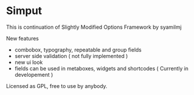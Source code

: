 # Simput
This is continuation of Slightly Modified Options Framework by syamilmj

New features
* combobox, typography, repeatable and group fields
* server side validation ( not fully implemented )
* new ui look
* fields can be used in metaboxes, widgets and shortcodes ( Currently in developement )

Licensed as GPL, free to use by anybody.

